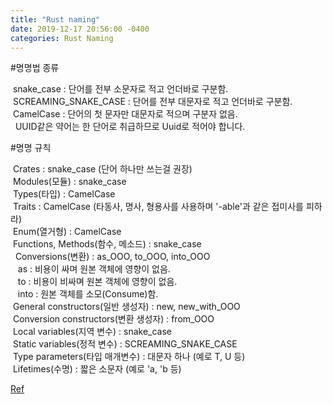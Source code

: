 ```yaml
---
title: "Rust naming"
date: 2019-12-17 20:56:00 -0400
categories: Rust Naming
---
```

#명명법 종류

&nbsp;snake_case : 단어를 전부 소문자로 적고 언더바로 구분함.  
&nbsp;SCREAMING_SNAKE_CASE : 단어를 전부 대문자로 적고 언더바로 구분함.  
&nbsp;CamelCase : 단어의 첫 문자만 대문자로 적으며 구분자 없음.  
&nbsp;&nbsp;UUID같은 약어는 한 단어로 취급하므로 Uuid로 적어야 합니다.  


#명명 규칙

&nbsp;Crates : snake_case (단어 하나만 쓰는걸 권장)  
&nbsp;Modules(모듈) : snake_case  
&nbsp;Types(타입) : CamelCase  
&nbsp;Traits : CamelCase (타동사, 명사, 형용사를 사용하며 '-able'과 같은 접미사를 피하라)  
&nbsp;Enum(열거형) : CamelCase  
&nbsp;Functions, Methods(함수, 메소드) : snake_case  
&nbsp;&nbsp;Conversions(변환) : as_OOO, to_OOO, into_OOO  
&nbsp;&nbsp;&nbsp;as : 비용이 싸며 원본 객체에 영향이 없음.  
&nbsp;&nbsp;&nbsp;to : 비용이 비싸며 원본 객체에 영향이 없음.  
&nbsp;&nbsp;&nbsp;into : 원본 객체를 소모(Consume)함.  
&nbsp;General constructors(일반 생성자) : new, new_with_OOO  
&nbsp;Conversion constructors(변환 생성자) : from_OOO  
&nbsp;Local variables(지역 변수) : snake_case  
&nbsp;Static variables(정적 변수) : SCREAMING_SNAKE_CASE  
&nbsp;Type parameters(타입 매개변수) : 대문자 하나 (예로 T, U 등)  
&nbsp;Lifetimes(수명) : 짧은 소문자 (예로 'a, 'b 등)

    
[Ref](https://neurowhai.tistory.com/69)
